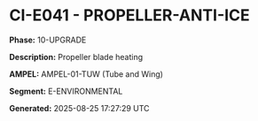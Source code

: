 # CI-E041 - PROPELLER-ANTI-ICE

**Phase:** 10-UPGRADE

**Description:** Propeller blade heating

**AMPEL:** AMPEL-01-TUW (Tube and Wing)

**Segment:** E-ENVIRONMENTAL

**Generated:** 2025-08-25 17:27:29 UTC
